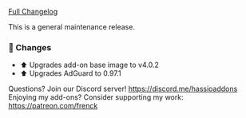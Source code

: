 [Full Changelog][changelog]

This is a general maintenance release.

### 🔨 Changes

- :arrow_up: Upgrades add-on base image to v4.0.2
- :arrow_up: Upgrades AdGuard to 0.97.1

[changelog]: https://github.com/hassio-addons/addon-adguard-home/compare/v2.0.0...v2.0.1

Questions? Join our Discord server! https://discord.me/hassioaddons
Enjoying my add-ons? Consider supporting my work: https://patreon.com/frenck